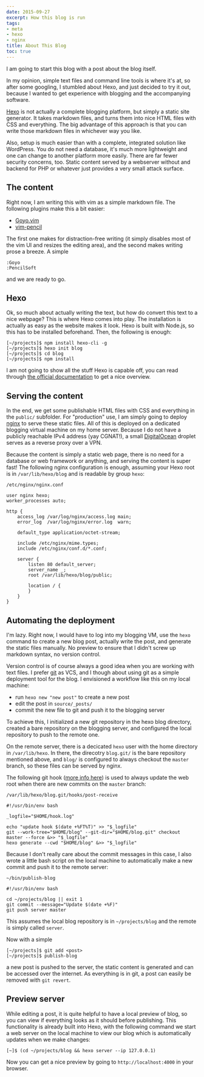 ```yaml
---
date: 2015-09-27
excerpt: How this blog is run
tags:
- meta
- hexo
- nginx
title: About This Blog
toc: true
---
```


I am going to start this blog with a post about the blog itself.

In my opinion, simple text files and command line tools is where it's at, so after some googling, I stumbled about Hexo, and just decided to try it out, because I wanted to get experience with blogging and the accompanying software.

[Hexo](https://hexo.io/) is not actually a complete blogging platform, but simply a static site generator. It takes markdown files, and turns them into nice HTML files with CSS and everything. The big advantage of this approach is that you can write those markdown files in whichever way you like.

Also, setup is much easier than with a complete, integrated solution like WordPress. You do not need a database, it's much more lightweight and one can change to another platform more easily. There are far fewer security concerns, too. Static content served by a webserver without and backend for PHP or whatever just provides a very small attack surface.

## The content

Right now, I am writing this with vim as a simple markdown file. The following plugins make this a bit easier:

  * [Goyo.vim](https://github.com/junegunn/goyo.vim)
  * [vim-pencil](https://github.com/reedes/vim-pencil)

The first one makes for distraction-free writing (it simply disables most of the vim UI and resizes the editing area), and the second makes writing prose a breeze. A simple

```vim
:Goyo
:PencilSoft
```

and we are ready to go.

## Hexo

Ok, so much about actually writing the text, but how do convert this text to a nice webpage? This is where Hexo comes into play. The installation is actually as easy as the website makes it look. Hexo is built with Node.js, so this has to be installed beforehand. Then, the following is enough:

```shell
[~/projects]$ npm install hexo-cli -g
[~/projects]$ hexo init blog
[~/projects]$ cd blog
[~/projects]$ npm install
```

I am not going to show all the stuff Hexo is capable off, you can read through [the official documentation](https://hexo.io/docs/) to get a nice overview.

## Serving the content

In the end, we get some publishable HTML files with CSS and everything in the `public/` subfolder. For "production" use, I am simply going to deploy [nginx](http://nginx.org/) to serve these static files. All of this is deployed on a dedicated blogging virtual machine on my home server. Because I do not have a publicly reachable IPv4 address (yay CGNAT!), a small [DigitalOcean](https://www.digitalocean.com/) droplet serves as a reverse proxy over a VPN.

Because the content is simply a static web page, there is no need for a database or web framework or anything, and serving the content is super fast! The following nginx configuration is enough, assuming your Hexo root is in `/var/lib/hexo/blog` and is readable by group `hexo`:

```
/etc/nginx/nginx.conf
```
```nginx
user nginx hexo;
worker_processes auto;

http {
    access_log /var/log/nginx/access.log main;
    error_log  /var/log/nginx/error.log  warn;

    default_type application/octet-stream;

    include /etc/nginx/mime.types;
    include /etc/nginx/conf.d/*.conf;

    server {
        listen 80 default_server;
        server_name _;
        root /var/lib/hexo/blog/public;

        location / {
        }
    }
}
```


## Automating the deployment

I'm lazy. Right now, I would have to log into my blogging VM, use the `hexo` command to create a new blog post, actually write the post, and generate the static files manually. No preview to ensure that I didn't screw up markdown syntax, no version control.

Version control is of course always a good idea when you are working with text files. I prefer [git](https://git-scm.com/) as VCS, and I though about using git as a simple deployment tool for the blog. I envisioned a workflow like this on my local machine:

  * run `hexo new "new post"` to create a new post
  * edit the post in `source/_posts/`
  * commit the new file to git and push it to the blogging server

To achieve this, I initialized a new git repository in the hexo blog directory, created a bare repository on the blogging server, and configured the local repository to push to the remote one.

On the remote server, there is a decicated `hexo` user with the home directory in `/var/lib/hexo`. In there, the direcotry `blog.git/` is the bare repository mentioned above, and `blog/` is configured to always checkout the `master` branch, so these files can be served by nginx.

The following git hook ([more info here](https://git-scm.com/book/en/v2/Customizing-Git-Git-Hooks)) is used to always update the web root when there are new commits on the `master` branch:

```
/var/lib/hexo/blog.git/hooks/post-receive
```
```shell
#!/usr/bin/env bash

_logfile="$HOME/hook.log"

echo "update hook $(date +%FT%T)" >> "$_logfile"
git --work-tree="$HOME/blog" --git-dir="$HOME/blog.git" checkout master --force &>> "$_logfile"
hexo generate --cwd "$HOME/blog" &>> "$_logfile"
```

Because I don't really care about the commit messages in this case, I also wrote a little bash script on the local machine to automatically make a new commit and push it to the remote server:

```
~/bin/publish-blog
```
```shell
#!/usr/bin/env bash

cd ~/projects/blog || exit 1
git commit --message="Update $(date +%F)"
git push server master
```


This assumes the local blog repository is in `~/projects/blog` and the remote is simply called `server`.

Now with a simple

```shell
[~/projects]$ git add <post>
[~/projects]$ publish-blog
```

a new post is pushed to the server, the static content is generated and can be accessed over the internet. As everything is in git, a post can easily be removed with `git revert`.

## Preview server

While editing a post, it is quite helpful to have a local preview of blog, so you can view if everything looks as it should before publishing. This functionality is already built into Hexo, with the following command we start a web server on the local machine to view our blog which is automatically updates when we make changes:

```shell
[~]$ (cd ~/projects/blog && hexo server --ip 127.0.0.1)
```

Now you can get a nice preview by going to `http://localhost:4000` in your browser.
